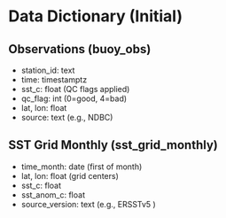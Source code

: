 # Data Dictionary (Initial)

## Observations (buoy_obs)
- station_id: text
- time: timestamptz
- sst_c: float (QC flags applied)
- qc_flag: int (0=good, 4=bad)
- lat, lon: float
- source: text (e.g., NDBC)

## SST Grid Monthly (sst_grid_monthly)
- time_month: date (first of month)
- lat, lon: float (grid centers)
- sst_c: float
- sst_anom_c: float
- source_version: text (e.g., ERSSTv5 <yyyymm>)
